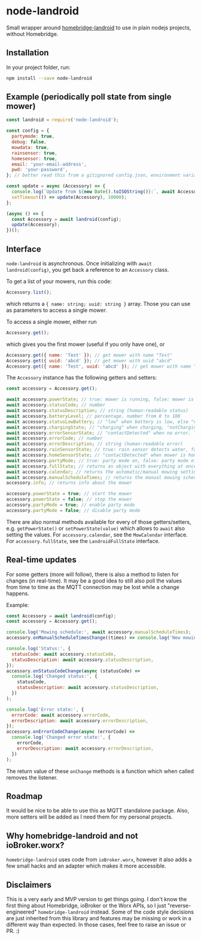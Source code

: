 # node-landroid

Small wrapper around [homebridge-landroid](https://github.com/normen/homebridge-landroid) to use in plain nodejs projects, without Homebridge.

## Installation

In your project folder, run:

```sh
npm install --save node-landroid
```

## Example (periodically poll state from single mower)

```js
const landroid = require('node-landroid');

const config = {
  partymode: true,
  debug: false,
  mowdata: true,
  rainsensor: true,
  homesensor: true,
  email: 'your-email-address',
  pwd: 'your-password',
}; // better read this from a gitignored config.json, environment variables or .env file!

const update = async (Accessory) => {
  console.log(`Update from ${new Date().toISOString()}:`, await Accessory.get().fullState, '\n');
  setTimeout(() => update(Accessory), 10000);
};

(async () => {
  const Accessory = await landroid(config);
  update(Accessory);
})();
```

## Interface

`node-landroid` is asynchronous. Once initializing with `await landroid(config)`, you get back a reference to an `Accessory` class.

To get a list of your mowers, run this code:

```js
Accessory.list();
```

which returns a `{ name: string; uuid: string }` array. Those you can use as parameters to access a single mower.

To access a single mower, either run

```js
Accessory.get();
```

which gives you the first mower (useful if you only have one), or

```js
Accessory.get({ name: 'Test' }); // get mower with name "Test"
Accessory.get({ uuid: 'abcd' }); // get mower with uuid "abcd"
Accessory.get({ name: 'Test', uuid: 'abcd' }); // get mower with name "Test" AND uuid "abcd"
```

The `Accessory` instance has the following getters and setters:

```js
const accessory = Accessory.get();

await accessory.powerState; // true: mower is running, false: mower is returning home or idle
await accessory.statusCode; // number
await accessory.statusDescription; // string (human-readable status)
await accessory.batteryLevel; // percentage, number from 0 to 100
await accessory.statusLowBattery; // "low" when battery is low, else "normal"
await accessory.chargingState; // "charging" when charging, "notCharging" when not
await accessory.errorSensorState; // "contactDetected" when no error, "contactNotDetected" when error
await accessory.errorCode; // number
await accessory.errorDescription; // string (human-readable error)
await accessory.rainSensorState; // true: rain sensor detects water, false: no water
await accessory.homeSensorState; // "contactDetected" when mower is home, "contactNotDetected" when mower is not home
await accessory.partyMode; // true: party mode on, false: party mode off
await accessory.fullState; // returns an object with everything at once and the string states are converted to boolean
await accessory.calendar; // returns the automatic/manual mowing settings/schedule
await accessory.manualScheduleTimes; // returns the manual mowing schedule (only)
accessory.info; // returns info about the mower

accessory.powerState = true; // start the mower
accessory.powerState = false; // stop the mower
accessory.partyMode = true; // enable party mode
accessory.partyMode = false; // disable party mode
```

There are also normal methods available for every of those getters/setters, e.g. `getPowerState()` or `setPowerState(value)` which allows to `await` also setting the values.
For `accessory.calendar`, see the `MowCalendar` interface. For `accessory.fullState`, see the `LandroidFullState` interface.

## Real-time updates

For some getters (more will follow), there is also a method to listen for changes (in real-time). It may be a good idea to still also poll the values from time to time as the MQTT connection may be lost while a change happens.

Example:

```js
const Accessory = await landroid(config);
const accessory = Accessory.get();

console.log('Mowing schedule:', await accessory.manualScheduleTimes);
accessory.onManualScheduleTimesChange((times) => console.log('New mowing schedule:', times));

console.log('Status:', {
  statusCode: await accessory.statusCode,
  statusDescription: await accessory.statusDescription,
});
accessory.onStatusCodeChange(async (statusCode) =>
  console.log('Changed status:', {
    statusCode,
    statusDescription: await accessory.statusDescription,
  })
);

console.log('Error state:', {
  errorCode: await accessory.errorCode,
  errorDescription: await accessory.errorDescription,
});
accessory.onErrorCodeChange(async (errorCode) =>
  console.log('Changed error state:', {
    errorCode,
    errorDescription: await accessory.errorDescription,
  })
);
```

The return value of these `onChange` methods is a function which when called removes the listener.

## Roadmap

It would be nice to be able to use this as MQTT standalone package. Also, more setters will be added as I need them for my personal projects.

## Why homebridge-landroid and not ioBroker.worx?

`homebridge-landroid` uses code from `ioBroker.worx`, however it also adds a few small hacks and an adapter which makes it more accessible.

## Disclaimers

This is a very early and MVP version to get things going. I don't know the first thing about Homebridge, ioBroker or the Worx APIs, so I just "reverse-engineered" `homebridge-landroid` instead. Some of the code style decisions are just inherited from this library and features may be missing or work in a different way than expected. In those cases, feel free to raise an issue or PR. :)
